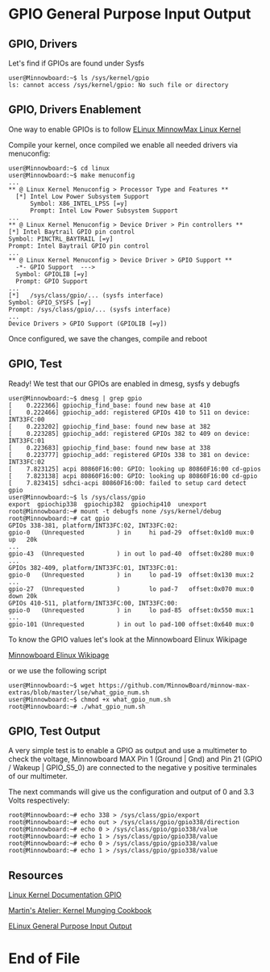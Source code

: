 # GPIO General Purpose Input Output

## GPIO, Drivers
Let's find if GPIOs are found under Sysfs

    user@Minnowboard:~$ ls /sys/kernel/gpio
    ls: cannot access /sys/kernel/gpio: No such file or directory

## GPIO, Drivers Enablement
One way to enable GPIOs is to follow
[ELinux MinnowMax Linux Kernel](http://www.elinux.org/Minnowboard:MinnowMaxLinuxKernel)

Compile your kernel, once compiled we enable all needed drivers
via menuconfig:

    user@Minnowboard:~$ cd linux
    user@Minnowboard:~$ make menuconfig
    ...
    ** @ Linux Kernel Menuconfig > Processor Type and Features **
      [*] Intel Low Power Subsystem Support
          Symbol: X86_INTEL_LPSS [=y]
          Prompt: Intel Low Power Subsystem Support
    ...
    ** @ Linux Kernel Menuconfig > Device Driver > Pin controllers **
    [*] Intel Baytrail GPIO pin control
    Symbol: PINCTRL_BAYTRAIL [=y]
    Prompt: Intel Baytrail GPIO pin control
    ...
    ** @ Linux Kernel Menuconfig > Device Driver > GPIO Support **
      -*- GPIO Support  --->
      Symbol: GPIOLIB [=y]
      Prompt: GPIO Support
    ...
    [*]   /sys/class/gpio/... (sysfs interface)
    Symbol: GPIO_SYSFS [=y]
    Prompt: /sys/class/gpio/... (sysfs interface)
    ...
    Device Drivers > GPIO Support (GPIOLIB [=y])

Once configured, we save the changes, compile and reboot

## GPIO, Test
Ready! We test that our GPIOs are enabled in dmesg, sysfs y debugfs

    user@Minnowboard:~$ dmesg | grep gpio
    [    0.222366] gpiochip_find_base: found new base at 410
    [    0.222466] gpiochip_add: registered GPIOs 410 to 511 on device: INT33FC:00
    [    0.223202] gpiochip_find_base: found new base at 382
    [    0.223285] gpiochip_add: registered GPIOs 382 to 409 on device: INT33FC:01
    [    0.223683] gpiochip_find_base: found new base at 338
    [    0.223777] gpiochip_add: registered GPIOs 338 to 381 on device: INT33FC:02
    [    7.823125] acpi 80860F16:00: GPIO: looking up 80860F16:00 cd-gpios
    [    7.823138] acpi 80860F16:00: GPIO: looking up 80860F16:00 cd-gpio
    [    7.823415] sdhci-acpi 80860F16:00: failed to setup card detect gpio
    user@Minnowboard:~$ ls /sys/class/gpio
    export  gpiochip338  gpiochip382  gpiochip410  unexport
    root@Minnowboard:~# mount -t debugfs none /sys/kernel/debug
    root@Minnowboard:~# cat gpio
    GPIOs 338-381, platform/INT33FC:02, INT33FC:02:
    gpio-0   (Unrequested         ) in     hi pad-29  offset:0x1d0 mux:0                  up   20k
    ...
    gpio-43  (Unrequested         ) in out lo pad-40  offset:0x280 mux:0                          
    ...
    GPIOs 382-409, platform/INT33FC:01, INT33FC:01:
    gpio-0   (Unrequested         ) in     lo pad-19  offset:0x130 mux:2                          
    ...
    gpio-27  (Unrequested         )        lo pad-7   offset:0x070 mux:0                  down 20k
    GPIOs 410-511, platform/INT33FC:00, INT33FC:00:
    gpio-0   (Unrequested         ) in     lo pad-85  offset:0x550 mux:1                           
    ...                        
    gpio-101 (Unrequested         ) in out lo pad-100 offset:0x640 mux:0                      

To know the GPIO values let's look at the Minnowboard Elinux Wikipage

[Minnowboard Elinux Wikipage](http://elinux.org/Minnowboard:MinnowMax#Low_Speed_Expansion_.28Top.29)

or we use the following script

    user@Minnowboard:~$ wget https://github.com/MinnowBoard/minnow-max-extras/blob/master/lse/what_gpio_num.sh
    user@Minnowboard:~$ chmod +x what_gpio_num.sh
    root@Minnowboard:~# ./what_gpio_num.sh

## GPIO, Test Output

A very simple test is to enable a GPIO as output and use a multimeter
to check the voltage, Minnowboard MAX Pin 1 (Ground | Gnd) and
Pin 21 (GPIO / Wakeup | GPIO_S5_0) are connected to the negative y positive 
terminales of our multimeter.

The next commands will give us the configuration and output of 0 and 3.3 Volts
respectively:

    root@Minnowboard:~# echo 338 > /sys/class/gpio/export
    root@Minnowboard:~# echo out > /sys/class/gpio/gpio338/direction
    root@Minnowboard:~# echo 0 > /sys/class/gpio/gpio338/value
    root@Minnowboard:~# echo 1 > /sys/class/gpio/gpio338/value
    root@Minnowboard:~# echo 0 > /sys/class/gpio/gpio338/value 
    root@Minnowboard:~# echo 1 > /sys/class/gpio/gpio338/value

## Resources

[Linux Kernel Documentation GPIO](https://www.kernel.org/doc/Documentation/gpio/sysfs.txt)
 
[Martin's Atelier: Kernel Munging Cookbook](http://www.mjoldfield.com/atelier/2014/12/mbmx-gpio.html)

[ELinux General Purpose Input Output](http://elinux.org/GPIO)

# End of File
